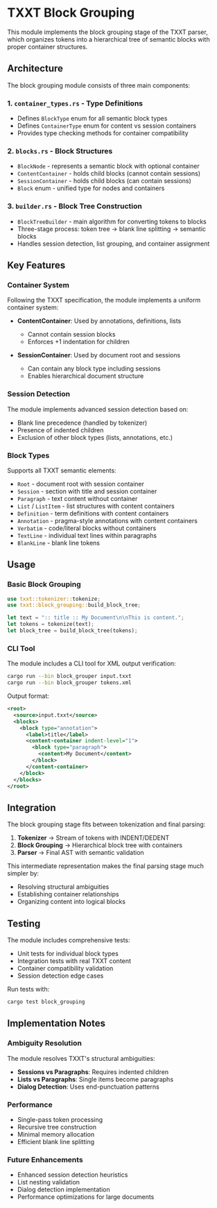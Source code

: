 # TXXT Block Grouping

This module implements the block grouping stage of the TXXT parser, which organizes tokens into a hierarchical tree of semantic blocks with proper container structures.

## Architecture

The block grouping module consists of three main components:

### 1. `container_types.rs` - Type Definitions
- Defines `BlockType` enum for all semantic block types
- Defines `ContainerType` enum for content vs session containers
- Provides type checking methods for container compatibility

### 2. `blocks.rs` - Block Structures
- `BlockNode` - represents a semantic block with optional container
- `ContentContainer` - holds child blocks (cannot contain sessions)
- `SessionContainer` - holds child blocks (can contain sessions)
- `Block` enum - unified type for nodes and containers

### 3. `builder.rs` - Block Tree Construction
- `BlockTreeBuilder` - main algorithm for converting tokens to blocks
- Three-stage process: token tree → blank line splitting → semantic blocks
- Handles session detection, list grouping, and container assignment

## Key Features

### Container System
Following the TXXT specification, the module implements a uniform container system:

- **ContentContainer**: Used by annotations, definitions, lists
  - Cannot contain session blocks
  - Enforces +1 indentation for children
  
- **SessionContainer**: Used by document root and sessions
  - Can contain any block type including sessions
  - Enables hierarchical document structure

### Session Detection
The module implements advanced session detection based on:
- Blank line precedence (handled by tokenizer)
- Presence of indented children
- Exclusion of other block types (lists, annotations, etc.)

### Block Types
Supports all TXXT semantic elements:
- `Root` - document root with session container
- `Session` - section with title and session container
- `Paragraph` - text content without container
- `List` / `ListItem` - list structures with content containers
- `Definition` - term definitions with content containers
- `Annotation` - pragma-style annotations with content containers
- `Verbatim` - code/literal blocks without containers
- `TextLine` - individual text lines within paragraphs
- `BlankLine` - blank line tokens

## Usage

### Basic Block Grouping
```rust
use txxt::tokenizer::tokenize;
use txxt::block_grouping::build_block_tree;

let text = ":: title :: My Document\n\nThis is content.";
let tokens = tokenize(text);
let block_tree = build_block_tree(tokens);
```

### CLI Tool
The module includes a CLI tool for XML output verification:

```bash
cargo run --bin block_grouper input.txxt
cargo run --bin block_grouper tokens.xml
```

Output format:
```xml
<root>
  <source>input.txxt</source>
  <blocks>
    <block type="annotation">
      <label>title</label>
      <content-container indent-level="1">
        <block type="paragraph">
          <content>My Document</content>
        </block>
      </content-container>
    </block>
  </blocks>
</root>
```

## Integration

The block grouping stage fits between tokenization and final parsing:

1. **Tokenizer** → Stream of tokens with INDENT/DEDENT
2. **Block Grouping** → Hierarchical block tree with containers  
3. **Parser** → Final AST with semantic validation

This intermediate representation makes the final parsing stage much simpler by:
- Resolving structural ambiguities
- Establishing container relationships
- Organizing content into logical blocks

## Testing

The module includes comprehensive tests:
- Unit tests for individual block types
- Integration tests with real TXXT content
- Container compatibility validation
- Session detection edge cases

Run tests with:
```bash
cargo test block_grouping
```

## Implementation Notes

### Ambiguity Resolution
The module resolves TXXT's structural ambiguities:
- **Sessions vs Paragraphs**: Requires indented children
- **Lists vs Paragraphs**: Single items become paragraphs
- **Dialog Detection**: Uses end-punctuation patterns

### Performance
- Single-pass token processing
- Recursive tree construction
- Minimal memory allocation
- Efficient blank line splitting

### Future Enhancements
- Enhanced session detection heuristics
- List nesting validation
- Dialog detection implementation
- Performance optimizations for large documents